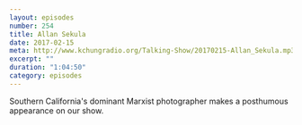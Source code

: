```yaml
---
layout: episodes
number: 254
title: Allan Sekula
date: 2017-02-15
meta: http://www.kchungradio.org/Talking-Show/20170215-Allan_Sekula.mp3
excerpt: ""
duration: "1:04:50"
category: episodes
---
```


Southern California's dominant Marxist photographer makes a posthumous appearance on our show. 
